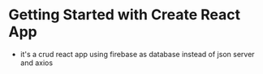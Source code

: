 # Getting Started with Create React App

- it's a crud react app using firebase as database instead of json server and axios 
